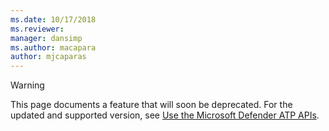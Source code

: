 ```yaml
---
ms.date: 10/17/2018
ms.reviewer: 
manager: dansimp
ms.author: macapara
author: mjcaparas
---
```

> [!WARNING]
> 
> 
> This page documents a feature that will soon be deprecated. For the updated and supported version, see [Use the Microsoft Defender ATP APIs](use-apis.md).
